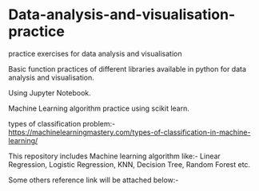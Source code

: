 # Data-analysis-and-visualisation-practice
practice exercises for data analysis and visualisation 


Basic function practices of different libraries available in python for data analysis and visualisation.

Using Jupyter Notebook.

Machine Learning algorithm practice using scikit learn.

types of classification problem:- https://machinelearningmastery.com/types-of-classification-in-machine-learning/

This repository includes Machine learning algorithm like:- Linear Regression, Logistic Regression, KNN, Decision Tree, Random Forest etc.

Some others reference link will be attached below:-

